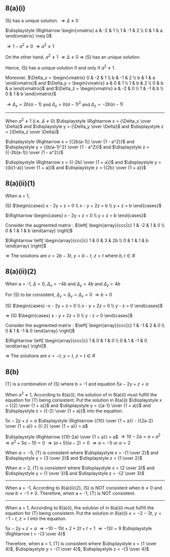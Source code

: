 ## 8(a)(i)
(S) has a unique solution.
$\Rightarrow \Delta \neq 0$

$\displaystyle \Rightarrow \begin{vmatrix}
a & -2 & 1 \\
1 & -1 & 2 \\
0 & 1 & a 
\end{vmatrix} \neq 0$

$\displaystyle \Rightarrow 1 - a^2 \neq 0$
$\displaystyle \Rightarrow a^2 \neq 1$

On the other hand, $\displaystyle a^2 \neq 1$
$\Rightarrow \Delta \neq 0$
$\Rightarrow$ (S) has an unique solution.

Hence, (S) has a unique solution if and only if $\displaystyle a^2 \neq 1$.

Moreover, 
$\Delta_x = \begin{vmatrix}
0 & -2 & 1 \\
b & -1 & 2 \\
b & 1 & a 
\end{vmatrix}$ and $\Delta_y = \begin{vmatrix}
a & 0 & 1 \\
1 & b & 2 \\
0 & b & a 
\end{vmatrix}$ and $\Delta_z = \begin{vmatrix}
a & -2 & 0 \\
1 & -1 & b \\
0 & 1 & b 
\end{vmatrix}$

$\Rightarrow \Delta_x = 2b(a-1)$ and $\Delta_y = b(a-1)^2$ and $\Delta_z = -2b(a-1)$

----
When $a^2 \neq 1$ (i.e. $\Delta \neq 0$)
$\displaystyle \Rightarrow x = {\Delta_x \over \Delta}$ and $\displaystyle y = {\Delta_y \over \Delta}$ and $\displaystyle z = {\Delta_z \over \Delta}$

$\displaystyle \Rightarrow x = {{2b(a-1)} \over {1 - a^2}}$ and $\displaystyle y = {{b(a-1)^2} \over {1 - a^2}}$ and $\displaystyle z = {{-2b(a-1)} \over {1 - a^2}}$

$\displaystyle \Rightarrow x = {{-2b} \over {1 + a}}$ and $\displaystyle y = {{b(1-a)} \over {1 + a}}$ and $\displaystyle z = {{2b} \over {1 + a}}$

## 8(a)(ii)(1)
When a = 1,

(S) $\begin{cases}
x - 2y + z = 0 \\
x - y + 2z = b \\
y + z = b
\end{cases}$

$\Rightarrow \begin{cases}
x - 2y + z = 0 \\
y + z = b
\end{cases}$

Consider the augmented matrix :
$\left[ \begin{array}{ccc|c} 
1 & -2 & 1 & 0 \\
0 & 1 & 1 & b
\end{array} \right]$

$\Rightarrow \left[ \begin{array}{ccc|c} 
1 & 0 & 3 & 2b \\
0 & 1 & 1 & b
\end{array} \right]$

$\Rightarrow$ The solutions are $x = 2b - 3t$, $y = b - t$, $z = t$ where $b, t \in R$

## 8(a)(ii)(2)
When a = -1,
$\displaystyle \Delta = 0$, $\Delta_x = -4b$ and $\Delta_y = 4b$ and $\Delta_z = 4b$

For (S) to be consistent,
$\displaystyle \Delta_x = \Delta_y = \Delta_x = 0$
$\Rightarrow b = 0$

(S) $\begin{cases}
-x - 2y + z = 0 \\
x - y + 2z = 0 \\
y - z = 0
\end{cases}$

$\Rightarrow$ (S) $\begin{cases}
x - y + 2z = 0 \\
y - z = 0
\end{cases}$

Consider the augmented matrix :
$\left[ \begin{array}{ccc|c} 
1 & -1 & 2 & 0 \\
0 & 1 & -1 & 0
\end{array} \right]$

$\Rightarrow \left[ \begin{array}{ccc|c} 
1 & 0 & 1 & 0 \\
0 & 1 & -1 & 0
\end{array} \right]$

$\Rightarrow$ The solutions are $x = -t$, $y = t$, $z = t \in R$

## 8(b)
(T) is a combination of (S) where b = -1 and equation $5x - 2y + z = a$

When $a^2 \neq 1$,
According to 8(a)(i), the solution of in 8(a)(i) must fulfill the equation for (T) being consistent.
Put the solution in 8(a)(i) $\displaystyle x = {{2} \over {1 + a}}$ and $\displaystyle y = {{a-1} \over {1 + a}}$ and $\displaystyle z = {{-2} \over {1 + a}}$ into the equation.

$5x - 2y + z = a$
$\displaystyle \Rightarrow {{10} \over {1 + a}} - {{2a-2} \over {1 + a}} + {{-2} \over {1 + a}} = a$

$\displaystyle \Rightarrow {{10-2a} \over {1 + a}} = a$
$\displaystyle \Rightarrow 10-2a = a + a^2$
$\displaystyle \Rightarrow a^2 +3a - 10 = 0$
$\displaystyle \Rightarrow (a+5)(a-2) = 0$
$\displaystyle \Rightarrow a = -5$ or $a = 2$

When $a = -5$, (T) is consistent where
$\displaystyle x = -{1 \over 2}$ and $\displaystyle y = {3 \over 2}$ and $\displaystyle z = {1 \over 2}$

When $a = 2$, (T) is consistent where
$\displaystyle x = {2 \over 3}$ and $\displaystyle y = {1 \over 3}$ and $\displaystyle z = -{2 \over 3}$

-----
When a = -1,
According to 8(a)(ii)(2), (S) is NOT consistent when $b \neq 0$ and now $b = -1 \neq 0$.
Therefore, when a = -1, (T) is NOT consistent.

-----
When a = 1,
According to 8(a)(i), the solution of in 8(a)(i) must fulfill the equation for (T) being consistent.
Put the solution in 8(a)(i) $x = -2 - 3t$, $y = -1 - t$, $z = t$ into the equation.

$5x - 2y + z = a$
$\Rightarrow -10-15t+2+2t+t = 1$
$\Rightarrow -12t = 9$
$\displaystyle \Rightarrow t = -{3 \over 4}$

Therefore, when a = 1, (T) is consistent where
$\displaystyle x = {1 \over 4}$, $\displaystyle y = -{1 \over 4}$, $\displaystyle z = -{3 \over 4}$

